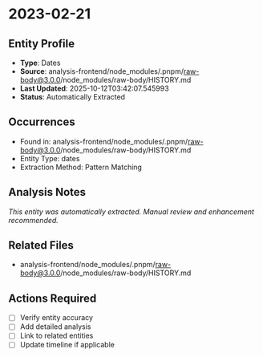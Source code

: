 # 2023-02-21

## Entity Profile
- **Type**: Dates
- **Source**: analysis-frontend/node_modules/.pnpm/raw-body@3.0.0/node_modules/raw-body/HISTORY.md
- **Last Updated**: 2025-10-12T03:42:07.545993
- **Status**: Automatically Extracted

## Occurrences
- Found in: analysis-frontend/node_modules/.pnpm/raw-body@3.0.0/node_modules/raw-body/HISTORY.md
- Entity Type: dates
- Extraction Method: Pattern Matching

## Analysis Notes
*This entity was automatically extracted. Manual review and enhancement recommended.*

## Related Files
- analysis-frontend/node_modules/.pnpm/raw-body@3.0.0/node_modules/raw-body/HISTORY.md

## Actions Required
- [ ] Verify entity accuracy
- [ ] Add detailed analysis
- [ ] Link to related entities
- [ ] Update timeline if applicable
